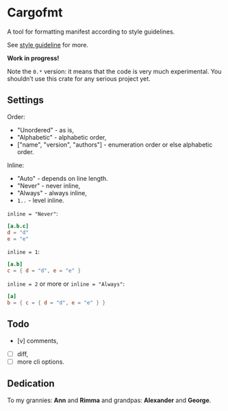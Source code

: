 # Cargofmt

A tool for formatting manifest according to style guidelines.

See [style guideline](./STYLE-GUIDELINE.md) for more.

**Work in progress!**

Note the `0.*` version: it means that the code is very much experimental. You
shouldn’t use this crate for any serious project yet.

## Settings

Order:

- "Unordered" - as is,
- "Alphabetic" - alphabetic order,
- ["name", "version", "authors"] - enumeration order or else alphabetic order.

Inline:

- "Auto" - depends on line length.
- "Never" - never inline,
- "Always" - always inline,
- `1..` - level inline.

`inline = "Never"`:

```toml
[a.b.c]
d = "d"
e = "e"
```

`inline = 1`:

```toml
[a.b]
c = { d = "d", e = "e" }
```

`inline = 2` or more or `inline = "Always"`:

```toml
[a]
b = { c = { d = "d", e = "e" } }
```

## Todo

- [v] comments,
- [ ] diff,
- [ ] more cli options.

## Dedication

To my grannies: **Ann** and **Rimma** and grandpas: **Alexander** and
**George**.
